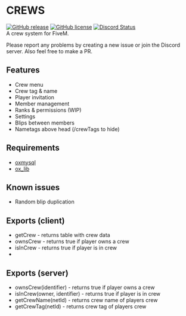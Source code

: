 # CREWS
[![GitHub release](https://img.shields.io/github/v/release/LikeManTV/crews.svg)](https://github.com/LikeManTV/crews/releases/latest)
[![GitHub license](https://img.shields.io/github/license/LikeManTV/crews.svg)](LICENSE)
<a href="https://discordapp.com/invite/54jH2Uu7tc" title="Chat on Discord"><img alt="Discord Status" src="https://discordapp.com/api/guilds/912329245789933569/widget.png"></a>   
A crew system for FiveM.

Please report any problems by creating a new issue or join the Discord server.
Also feel free to make a PR.

## Features
- Crew menu
- Crew tag & name
- Player invitation
- Member management
- Ranks & permissions (WIP)
- Settings
- Blips between members
- Nametags above head (/crewTags to hide)

## Requirements
- [oxmysql](https://github.com/overextended/oxmysql)
- [ox_lib](https://github.com/overextended/ox_lib)

## Known issues
- Random blip duplication

## Exports (client)
- getCrew - returns table with crew data
- ownsCrew - returns true if player owns a crew
- isInCrew - returns true if player is in crew
- 
## Exports (server)
- ownsCrew(identifier) - returns true if player owns a crew
- isInCrew(owner, identifier) - returns true if player is in crew
- getCrewName(netId) - returns crew name of players crew
- getCrewTag(netId) - returns crew tag of players crew
